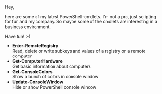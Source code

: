 Hey,

here are some of my latest PowerShell-cmdlets. I'm not a pro, just scripting for fun and my company. So maybe some of the cmdlets are interesting in a business environment.

Have fun! :-)

<ul>
<li><b>Enter-RemoteRegistry</b></li>
Read, delete or write subkeys and values of a registry on a remote computer

<li><b>Get-ComputerHardware</b></li>
Get basic information about computers

<li><b>Get-ConsoleColors</b></li>
Show a bunch of colors in console window

<li><b>Update-ConsoleWindow</b></li>
Hide or show PowerShell console window
</ul>
